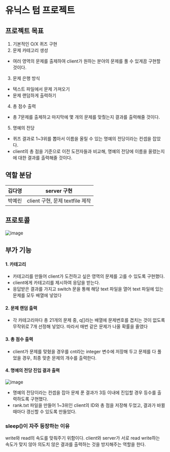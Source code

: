 # 유닉스 텀 프로젝트

## 프로젝트 목표
1. 기본적인 O/X 퀴즈 구현
2. 문제 카테고리 생성
  - 여러 영역의 문제를 출제하여 client가 원하는 분야의 문제를 풀 수 있게끔 구현할 것이다.
3. 문제 은행 방식
  - 텍스트 파일에서 문제 가져오기
  - 문제 랜덤하게 출력하기
4. 총 점수 출력
  - 총 7문제를 출제하고 마지막에 몇 개의 문제를 맞췄는지 결과를 출력해줄 것이다.
5. 명예의 전당
  - 퀴즈 결과로 1~3위를 뽑아서 이름을 올릴 수 있는 명예의 전당이라는 컨셉을 잡았다.
  - client의 총 점을 기준으로 이전 도전자들과 비교해, 명예의 전당에 이름을 올렸는지에 대한 결과를 출력해줄 것이다.

## 역할 분담
|김다영|server 구현|
|---|---|
|박예린|client 구현, 문제 textfile 제작|

## 프로토콜
![image](https://user-images.githubusercontent.com/45174177/163175777-5a7dcf72-d644-4352-ae5e-05f00290d18a.png)

## 부가 기능
#### 1. 카테고리
- 카테고리를 만들어 client가 도전하고 싶은 영역의 문제를 고를 수 있도록 구현했다.
- client에게 카테고리를 제시하여 응답을 받는다.
- 응답받은 결과를 가지고 switch 문을 통해 해당 text 파일을 열어 text 파일에 있는 문제를 모두 배열에 넣었다

#### 2. 문제 랜덤 출력
- 각 카테고리마다 총 21개의 문제 중, q[]라는 배열에 문제번호를 겹치는 것이 없도록 무작위로 7개 선정해 넣었다. 따라서 매번 같은 문제가 나올 확률을 줄였다

#### 3. 총 점수 출력
-  client가 문제를 맞혔을 경우를 cnt라는 integer 변수에 저장해 두고 문제를 다 풀었을 경우, 최종 맞춘 문제의 개수를 출력한다.

#### 4. 명예의 전당 진입 결과 출력
![image](https://user-images.githubusercontent.com/45174177/163176342-43ad286c-8fe5-424c-9b53-84c239e99052.png)
- 명예의 전당이라는 컨셉을 잡아 문제 푼 결과가 3등 이내에 진입할 경우 등수를 출력하도록 구현했다.
- rank.txt 파일을 만들어 1~3위인 client의 ID와 총 점을 저장해 두었고, 결과가 바뀔 때마다 갱신할 수 있도록 만들었다.


### sleep()이 자주 등장하는 이유
write와 read의 속도를 맞춰주기 위함이다. client와 server가 서로 read write하는 속도가 맞지 않아 의도치 않은 결과를 
출력하는 것을 방지해주는 역할을 한다.
